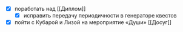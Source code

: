 - [x] поработать над [[Диплом]]
	- [x] исправить передачу периодичности в генераторе квестов
- [x] пойти с Кубарой и Лизой на мероприятие «Души» [[Досуг]]
